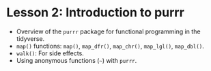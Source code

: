 # Lesson 2: Introduction to purrr

* Overview of the `purrr` package for functional programming in the tidyverse.
* `map()` functions: `map()`, `map_dfr()`, `map_chr()`, `map_lgl()`, `map_dbl()`.
* `walk()`: For side effects.
* Using anonymous functions (`~`) with `purrr`.

